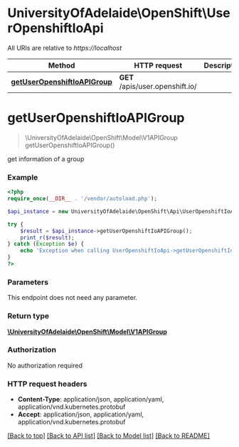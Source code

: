 # UniversityOfAdelaide\OpenShift\UserOpenshiftIoApi

All URIs are relative to *https://localhost*

Method | HTTP request | Description
------------- | ------------- | -------------
[**getUserOpenshiftIoAPIGroup**](UserOpenshiftIoApi.md#getUserOpenshiftIoAPIGroup) | **GET** /apis/user.openshift.io/ | 


# **getUserOpenshiftIoAPIGroup**
> \UniversityOfAdelaide\OpenShift\Model\V1APIGroup getUserOpenshiftIoAPIGroup()



get information of a group

### Example
```php
<?php
require_once(__DIR__ . '/vendor/autoload.php');

$api_instance = new UniversityOfAdelaide\OpenShift\Api\UserOpenshiftIoApi();

try {
    $result = $api_instance->getUserOpenshiftIoAPIGroup();
    print_r($result);
} catch (Exception $e) {
    echo 'Exception when calling UserOpenshiftIoApi->getUserOpenshiftIoAPIGroup: ', $e->getMessage(), PHP_EOL;
}
?>
```

### Parameters
This endpoint does not need any parameter.

### Return type

[**\UniversityOfAdelaide\OpenShift\Model\V1APIGroup**](../Model/V1APIGroup.md)

### Authorization

No authorization required

### HTTP request headers

 - **Content-Type**: application/json, application/yaml, application/vnd.kubernetes.protobuf
 - **Accept**: application/json, application/yaml, application/vnd.kubernetes.protobuf

[[Back to top]](#) [[Back to API list]](../../README.md#documentation-for-api-endpoints) [[Back to Model list]](../../README.md#documentation-for-models) [[Back to README]](../../README.md)

